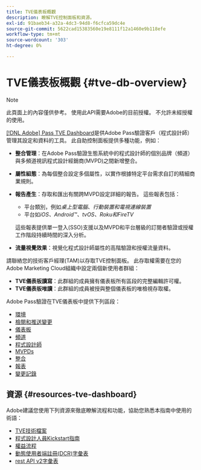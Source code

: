 ```yaml
---
title: TVE儀表板概觀
description: 瞭解TVE控制面板和資源。
exl-id: 91baeb34-a32a-4dc3-94d8-f6cfca59dc4e
source-git-commit: 5622cad15383560e19e8111f12a1460e9b118efe
workflow-type: tm+mt
source-wordcount: '303'
ht-degree: 0%

---
```


# TVE儀表板概觀 {#tve-db-overview}

>[!NOTE]
>
>此頁面上的內容僅供參考。 使用此API需要Adobe的目前授權。 不允許未經授權的使用。

[[!DNL Adobe] Pass TVE Dashboard](https://experience.adobe.com/pass/authentication)是供Adobe Pass驗證客戶（程式設計師）管理其設定和資料的工具。 此自助控制面板提供多種功能，例如：

* **整合管理**：在Adobe Pass驗證生態系統中的程式設計師的個別品牌（頻道）與多頻道視訊程式設計經銷商(MVPD)之間新增整合。

* **屬性組態**：為每個整合設定多個屬性，以實作根據特定平台需求自訂的精細商業規則。

* **報告產生**：存取和匯出有關跨MVPD設定詳細的報告。 這些報表包括：
   * 平台類別，例如&#x200B;*桌上型電腦、行動裝置和電視連線裝置*
   * 平台如&#x200B;*iOS、Android™、tvOS、Roku和FireTV*

  這些報表提供單一登入(SSO)支援以及MVPD和平台層級的訂閱者驗證或授權工作階段持續時間的深入分析。

* **流量視覺效果**：視覺化程式設計師屬性的高階驗證和授權流量資料。

請聯絡您的技術客戶經理(TAM)以存取TVE控制面板。 此存取權需要在您的Adobe Marketing Cloud組織中設定兩個新使用者群組：

* **TVE儀表板讀寫**：此群組的成員擁有儀表板所有區段的完整編輯許可權。
* **TVE儀表板唯讀**：此群組的成員被授與整個儀表板的唯檢視存取權。

Adobe Pass驗證在TVE儀表板中提供下列區段：

* [環境](/help/authentication/user-guide-tve-dashboard/tve-dashboard-environments.md)
* [檢閱和推送變更](/help/authentication/user-guide-tve-dashboard/tve-dashboard-review-push-changes.md)
* [儀表板](/help/authentication/user-guide-tve-dashboard/tve-dashboard-home.md)
* [頻道](/help/authentication/user-guide-tve-dashboard/tve-dashboard-channels.md)
* [程式設計師](/help/authentication/user-guide-tve-dashboard/tve-dashboard-programmers.md)
* [MVPDs](/help/authentication/user-guide-tve-dashboard/tve-dashboard-mvpds.md)
* [整合](/help/authentication/user-guide-tve-dashboard/tve-dashboard-integrations.md)
* [報表](/help/authentication/user-guide-tve-dashboard/tve-dashboard-reports.md)
* [變更記錄](/help/authentication/user-guide-tve-dashboard/tve-dashboard-changes-log.md)

## 資源 {#resources-tve-dashboard}

Adobe建議您使用下列資源來徹底瞭解流程和功能，協助您熟悉本指南中使用的術語：

* [TVE技術檔案](/help/authentication/kickstart/technical-paper.md)
* [程式設計人員Kickstart指南](/help/authentication/kickstart/programmer-kickstart-guide.md)
* [權益流程](/help/authentication/integration-guide-programmers/entitlement-flow.md)
* [動態使用者端註冊(DCR)字彙表](/help/authentication/integration-guide-programmers/rest-apis/rest-api-dcr/dynamic-client-registration-glossary.md)
* [rest API v2字彙表](/help/authentication/integration-guide-programmers/rest-apis/rest-api-v2/rest-api-v2-glossary.md)
